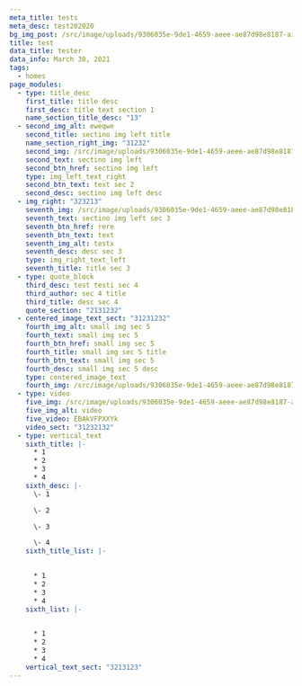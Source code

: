 ```yaml
---
meta_title: tests
meta_desc: test202020
bg_img_post: /src/image/uploads/9306035e-9de1-4659-aeee-ae87d98e8187-airpod_pros.jpg
title: test
data_title: tester
data_info: March 30, 2021
tags:
  - homes
page_modules:
  - type: title_desc
    first_title: title desc
    first_desc: title text section 1
    name_section_title_desc: "13"
  - second_img_alt: eweqwe
    second_title: sectino img left title
    name_section_right_img: "31232"
    second_img: /src/image/uploads/9306035e-9de1-4659-aeee-ae87d98e8187-airpod_pros.jpg
    second_text: sectino img left
    second_btn_href: sectino img left
    type: img_left_text_right
    second_btn_text: text sec 2
    second_desc: sectino img left desc
  - img_right: "323213"
    seventh_img: /src/image/uploads/9306035e-9de1-4659-aeee-ae87d98e8187-airpod_pros.jpg
    seventh_text: sectino img left sec 3
    seventh_btn_href: rere
    seventh_btn_text: text
    seventh_img_alt: testx
    seventh_desc: desc sec 3
    type: img_right_text_left
    seventh_title: title sec 3
  - type: quote_block
    third_desc: test testi sec 4
    third_author: sec 4 title
    third_title: desc sec 4
    quote_section: "2131232"
  - centered_image_text_sect: "31231232"
    fourth_img_alt: small img sec 5
    fourth_text: small img sec 5
    fourth_btn_href: small img sec 5
    fourth_title: small img sec 5 title
    fourth_btn_text: small img sec 5
    fourth_desc: small img sec 5 desc
    type: centered_image_text
    fourth_img: /src/image/uploads/9306035e-9de1-4659-aeee-ae87d98e8187-airpod_pros.jpg
  - type: video
    five_img: /src/image/uploads/9306035e-9de1-4659-aeee-ae87d98e8187-airpod_pros.jpg
    five_img_alt: video
    five_video: EBAkVFPXXYk
    video_sect: "31232132"
  - type: vertical_text
    sixth_title: |-
      * 1
      * 2
      * 3
      * 4
    sixth_desc: |-
      \- 1

      \- 2

      \- 3

      \- 4
    sixth_title_list: |-
      

      * 1
      * 2
      * 3
      * 4
    sixth_list: |-
      

      * 1
      * 2
      * 3
      * 4
    vertical_text_sect: "3213123"
---
```


